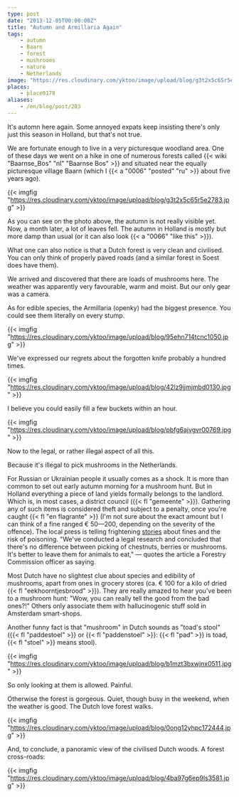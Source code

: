 ```yaml
---
type: post
date: "2013-12-05T00:00:00Z"
title: "Autumn and Armillaria Again"
tags:
    - autumn
    - Baarn
    - forest
    - mushrooms
    - nature
    - Netherlands
image: "https://res.cloudinary.com/yktoo/image/upload/blog/g3t2x5c65r5e2783.jpg"
places:
    - place0178
aliases:
    - /en/blog/post/203
---
```


It's automn here again. Some annoyed expats keep insisting there's only just this season in Holland, but that's not true.

We are fortunate enough to live in a very picturesque woodland area. One of these days we went on a hike in one of numerous forests called {{< wiki "Baarnse_Bos" "nl" "Baarnse Bos" >}} and situated near the equally picturesque village Baarn (which I {{< a "0006" "posted" "ru" >}} about five years ago).

{{< imgfig "https://res.cloudinary.com/yktoo/image/upload/blog/g3t2x5c65r5e2783.jpg" >}}

<!--more-->

As you can see on the photo above, the autumn is not really visible yet. Now, a month later, a lot of leaves fell. The autumn in Holland is mostly but more damp than usual (or it can also look {{< a "0066" "like this" >}}).

What one can also notice is that a Dutch forest is very clean and civilised. You can only think of properly paved roads (and a similar forest in Soest does have them).

We arrived and discovered that there are loads of mushrooms here. The weather was apparently very favourable, warm and moist. But our only gear was a camera.

As for edible species, the Armillaria (openky) had the biggest presence. You could see them literally on every stump.

{{< imgfig "https://res.cloudinary.com/yktoo/image/upload/blog/95ehn714tcnc1050.jpg" >}}

We've expressed our regrets about the forgotten knife probably a hundred times.

{{< imgfig "https://res.cloudinary.com/yktoo/image/upload/blog/42lz9jjmjmbd0130.jpg" >}}

I believe you could easily fill a few buckets within an hour.

{{< imgfig "https://res.cloudinary.com/yktoo/image/upload/blog/pbfg6ajvgvr00769.jpg" >}}

Now to the legal, or rather illegal aspect of all this.

Because it's illegal to pick mushrooms in the Netherlands.

For Russian or Ukrainian people it usually comes as a shock. It is more than common to set out early autumn morning for a mushroom hunt. But in Holland everything a piece of land yields formally belongs to the landlord. Which is, in most cases, a district council ({{< fl "gemeente" >}}). Gathering any of such items is considered theft and subject to a penalty, once you're caught {{< fl "en flagrante" >}} (I'm not sure about the exact amount but I can think of a fine ranged € 50—200, depending on the severity of the offence). The local press is telling frightening [stories](http://www.nu.nl/lifestyle/3602487/paddenstoelen-plukken-eigen-risico.html) about fines and the risk of poisoning. "We've conducted a legal research and concluded that there's no difference between picking of chestnuts, berries or mushrooms. It's better to leave them for animals to eat," — quotes the article a Forestry Commission officer as saying.

Most Dutch have no slightest clue about species and edibility of mushrooms, apart from ones in grocery stores (ca. € 100 for a kilo of dried {{< fl "eekhoorntjesbrood" >}}). They are really amazed to hear you've been to a mushroom hunt: "Wow, you can really tell the good from the bad ones?!" Others only associate them with hallucinogenic stuff sold in Amsterdam smart-shops.

Another funny fact is that "mushroom" in Dutch sounds as "toad's stool" ({{< fl "paddestoel" >}} or {{< fl "paddenstoel" >}}: {{< fl "pad" >}} is toad, {{< fl "stoel" >}} means stool).

{{< imgfig "https://res.cloudinary.com/yktoo/image/upload/blog/b1mzt3bxwjnx0511.jpg" >}}

So only looking at them is allowed. Painful.

Otherwise the forest is gorgeous. Quiet, though busy in the weekend, when the weather is good. The Dutch love forest walks.

{{< imgfig "https://res.cloudinary.com/yktoo/image/upload/blog/0ong12yhpc172444.jpg" >}}

And, to conclude, a panoramic view of the civilised Dutch woods. A forest cross-roads:

{{< imgfig "https://res.cloudinary.com/yktoo/image/upload/blog/4ba97g6ep9ls3581.jpg" >}}
